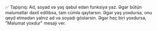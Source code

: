✅ Tapşırıq:
Ad, soyad və yaş qəbul edən funksiya yaz. Əgər bütün məlumatlar daxil edilibsə, tam cümlə qaytarsın. Əgər yaş yoxdursa, onu qeyd etmədən yalnız ad və soyadı göstərsin. Əgər heç biri yoxdursa, "Məlumat yoxdur" mesajı ver.

